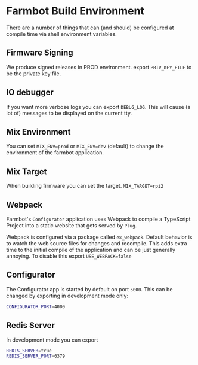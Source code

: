 # Farmbot Build Environment
There are a number of things that can (and should) be configured at compile time
via shell environment variables.

## Firmware Signing
We produce signed releases in PROD environment. export `PRIV_KEY_FILE` to be the private key file.

## IO debugger
If you want more verbose logs you can export `DEBUG_LOG`. This will cause (a lot of) messages
to be displayed on the current tty.

## Mix Environment
You can set `MIX_ENV=prod` or `MIX_ENV=dev` (default) to change the environment
of the farmbot application.

## Mix Target
When building firmware you can set the target.
`MIX_TARGET=rpi2`

## Webpack
Farmbot's `Configurator` application uses Webpack to compile a TypeScript Project
into a static website that gets served by `Plug`.

Webpack is configured via a package called `ex_webpack`. Default behavior is to
watch the web source files for changes and recompile. This adds extra time to the
initial compile of the application and can be just generally annoying. To disable
this export `USE_WEBPACK=false`

## Configurator
The Configurator app is started by default on port `5000`.
This can be changed by exporting in development mode only:
```bash
CONFIGURATOR_PORT=4000
```

## Redis Server
In development mode you can export
```bash
REDIS_SERVER=true
REDIS_SERVER_PORT=6379
```
